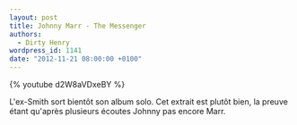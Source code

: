 ```yaml
---
layout: post
title: Johnny Marr - The Messenger
authors:
  - Dirty Henry
wordpress_id: 1141
date: "2012-11-21 08:00:00 +0100"
---
```


{% youtube d2W8aVDxeBY %}

L'ex-Smith sort bientôt son album solo. Cet extrait est plutôt bien, la preuve
étant qu'après plusieurs écoutes Johnny pas encore Marr.

